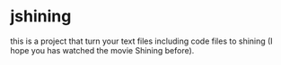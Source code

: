 # jshining
this is a project that turn your text files including code files to shining (I hope you has watched the movie Shining before).
